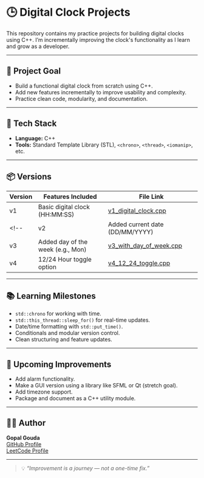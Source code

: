 # 🕒 Digital Clock Projects

This repository contains my practice projects for building digital clocks using C++. I’m incrementally improving the clock's functionality as I learn and grow as a developer.

---

## 📌 Project Goal

- Build a functional digital clock from scratch using C++.
- Add new features incrementally to improve usability and complexity.
- Practice clean code, modularity, and documentation.

---

## 🚀 Tech Stack

- **Language:** C++
- **Tools:** Standard Template Library (STL), `<chrono>`, `<thread>`, `<iomanip>`, etc.

---

## 📦 Versions

| Version | Features Included                    | File Link                            |
|---------|--------------------------------------|--------------------------------------|
| v1      | Basic digital clock (HH:MM:SS)       | [v1_digital_clock.cpp](v1_digital_clock.cpp) |
<!-- | v2      | Added current date (DD/MM/YYYY)      | [v2_with_date.cpp](v2_with_date.cpp) |
| v3      | Added day of the week (e.g., Mon)    | [v3_with_day_of_week.cpp](v3_with_day_of_week.cpp) |
| v4      | 12/24 Hour toggle option             | [v4_12_24_toggle.cpp](v4_12_24_toggle.cpp) | -->

---

<!-- ## 🖥️ Demo (Optional)

_Add a gif or screenshot of the running clock here (later)._

--- -->

## 📚 Learning Milestones

- `std::chrono` for working with time.
- `std::this_thread::sleep_for()` for real-time updates.
- Date/time formatting with `std::put_time()`.
- Conditionals and modular version control.
- Clean structuring and feature updates.

---

## 🧠 Upcoming Improvements

- Add alarm functionality.  
- Make a GUI version using a library like SFML or Qt (stretch goal).  
- Add timezone support.  
- Package and document as a C++ utility module.

---

## 👨‍💻 Author

**Gopal Gouda**  
[GitHub Profile](https://github.com/GopalGouda)  
[LeetCode Profile](https://leetcode.com/u/GopalGouda)

---

> 💡 _“Improvement is a journey — not a one-time fix.”_

